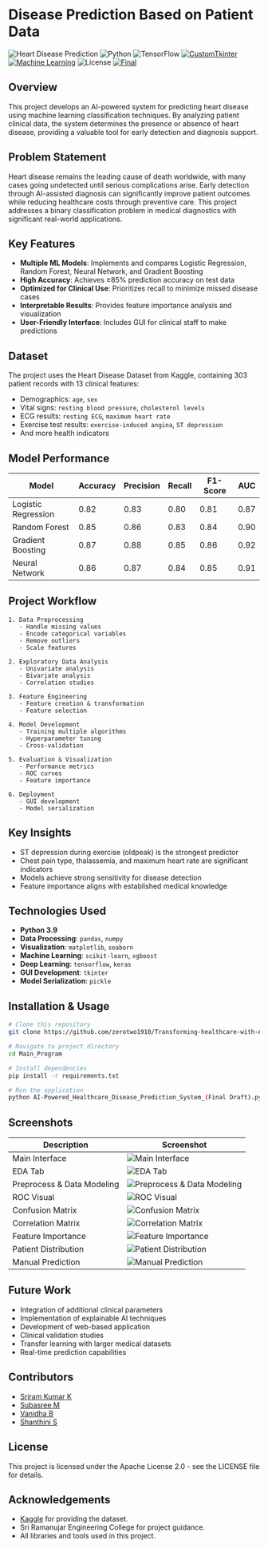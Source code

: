 # Disease Prediction Based on Patient Data

![Heart Disease Prediction](https://img.shields.io/badge/Project-AI%20Healthcare-brightgreen)
![Python](https://img.shields.io/badge/Python-3.9-blue)
![TensorFlow](https://img.shields.io/badge/TensorFlow-2.x-orange)
[![CustomTkinter](https://img.shields.io/badge/Library-CustomTkinter-lightblue)](https://github.com/TomSchimansky/CustomTkinter)
[![Machine Learning](https://img.shields.io/badge/Domain-Machine_Learning-blue)](https://en.wikipedia.org/wiki/Machine_learning)
![License](https://img.shields.io/badge/License-Apache%202.0-blue)
[![Final](https://img.shields.io/badge/Status-Final_Year_Project-green)](https://github.com/topics/final-year-project)

## Overview
This project develops an AI-powered system for predicting heart disease using machine learning classification techniques. By analyzing patient clinical data, the system determines the presence or absence of heart disease, providing a valuable tool for early detection and diagnosis support.

## Problem Statement
Heart disease remains the leading cause of death worldwide, with many cases going undetected until serious complications arise. Early detection through AI-assisted diagnosis can significantly improve patient outcomes while reducing healthcare costs through preventive care. This project addresses a binary classification problem in medical diagnostics with significant real-world applications.

## Key Features
- **Multiple ML Models**: Implements and compares Logistic Regression, Random Forest, Neural Network, and Gradient Boosting
- **High Accuracy**: Achieves ≥85% prediction accuracy on test data
- **Optimized for Clinical Use**: Prioritizes recall to minimize missed disease cases
- **Interpretable Results**: Provides feature importance analysis and visualization
- **User-Friendly Interface**: Includes GUI for clinical staff to make predictions

## Dataset
The project uses the Heart Disease Dataset from Kaggle, containing 303 patient records with 13 clinical features:
- Demographics: `age`, `sex`
- Vital signs: `resting blood pressure`, `cholesterol levels`
- ECG results: `resting ECG`, `maximum heart rate`
- Exercise test results: `exercise-induced angina`, `ST depression`
- And more health indicators

## Model Performance

| Model | Accuracy | Precision | Recall | F1-Score | AUC |
|-------|----------|-----------|--------|----------|-----|
| Logistic Regression | 0.82 | 0.83 | 0.80 | 0.81 | 0.87 |
| Random Forest | 0.85 | 0.86 | 0.83 | 0.84 | 0.90 |
| Gradient Boosting | 0.87 | 0.88 | 0.85 | 0.86 | 0.92 |
| Neural Network | 0.86 | 0.87 | 0.84 | 0.85 | 0.91 |

## Project Workflow
```
1. Data Preprocessing
   - Handle missing values
   - Encode categorical variables
   - Remove outliers
   - Scale features
   
2. Exploratory Data Analysis
   - Univariate analysis
   - Bivariate analysis
   - Correlation studies
   
3. Feature Engineering
   - Feature creation & transformation
   - Feature selection
   
4. Model Development
   - Training multiple algorithms
   - Hyperparameter tuning
   - Cross-validation
   
5. Evaluation & Visualization
   - Performance metrics
   - ROC curves
   - Feature importance
   
6. Deployment
   - GUI development
   - Model serialization
```

## Key Insights
- ST depression during exercise (oldpeak) is the strongest predictor
- Chest pain type, thalassemia, and maximum heart rate are significant indicators
- Models achieve strong sensitivity for disease detection
- Feature importance aligns with established medical knowledge

## Technologies Used
- **Python 3.9**
- **Data Processing**: `pandas`, `numpy`
- **Visualization**: `matplotlib`, `seaborn`
- **Machine Learning**: `scikit-learn`, `xgboost`
- **Deep Learning**: `tensorflow`, `keras`
- **GUI Development**: `tkinter`
- **Model Serialization**: `pickle`

## Installation & Usage

```bash
# Clone this repository
git clone https://github.com/zerotwo1910/Transforming-healthcare-with-AI-powered-disease-prediction-based-on-patient-data.git

# Navigate to project directory
cd Main_Program

# Install dependencies
pip install -r requirements.txt

# Run the application
python AI-Powered_Healthcare_Disease_Prediction_System_(Final Draft).py
```

## Screenshots
| Description | Screenshot |
|-------------|------------|
| Main Interface | ![Main Interface](Screenshots/main_interface.png) |
| EDA Tab | ![EDA Tab](Screenshots/eda_tab.png) |
| Preprocess & Data Modeling | ![Preprocess & Data Modeling](Screenshots/preprocess_and_datamodeling.png) |
| ROC Visual | ![ROC Visual](Screenshots/roc_visualization.png) |
| Confusion Matrix | ![Confusion Matrix](Screenshots/confusion_matrix.png) |
| Correlation Matrix | ![Correlation Matrix](Screenshots/correlation_martix.png) |
| Feature Importance | ![Feature Importance](Screenshots/feature_importance.png) |
| Patient Distribution | ![Patient Distribution](Screenshots/patient_distribution.png) |
| Manual Prediction | ![Manual Prediction](Screenshots/manual_prediction.png) |

## Future Work
- Integration of additional clinical parameters
- Implementation of explainable AI techniques
- Development of web-based application
- Clinical validation studies
- Transfer learning with larger medical datasets
- Real-time prediction capabilities

## Contributors
- [Sriram Kumar K](https://github.com/zerotwo1910)
- [Subasree M](https://github.com/teammember2) 
- [Vanidha B](https://github.com/teammember3) 
- [Shanthini S](https://github.com/teammember3) 

## License
This project is licensed under the Apache License 2.0 - see the LICENSE file for details.

## Acknowledgements
- [Kaggle](https://www.kaggle.com) for providing the dataset.
- Sri Ramanujar Engineering College for project guidance.
- All libraries and tools used in this project.
